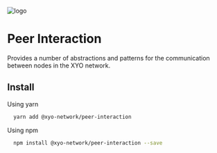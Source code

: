 [logo]: https://cdn.xy.company/img/brand/XY_Logo_GitHub.png

![logo]

# Peer Interaction

Provides a number of abstractions and patterns for the communication between nodes in the XYO network.

## Install

Using yarn

```sh
  yarn add @xyo-network/peer-interaction
```

Using npm

```sh
  npm install @xyo-network/peer-interaction --save
```